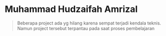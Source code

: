 # Muhammad Hudzaifah Amrizal 

>Beberapa project ada yg hilang karena sempat terjadi kendala teknis. Namun project tersebut terpantau pada saat proses pembelajaran

